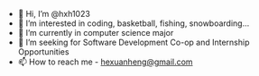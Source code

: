 - 👋 Hi, I’m @hxh1023
- 👀 I’m interested in coding, basketball, fishing, snowboarding...
- 🌱 I’m currently in computer science major
- 💞️ I’m seeking for Software Development Co-op and Internship Opportunities
- 📫 How to reach me - hexuanheng@gmail.com

<!---
hxh1023/hxh1023 is a ✨ special ✨ repository because its `README.md` (this file) appears on your GitHub profile.
You can click the Preview link to take a look at your changes.
--->
